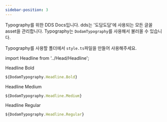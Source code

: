 ```yaml
---
sidebar-position: 3
---
```


Typography를 위한 DDS Docs입니다. dds는 '도담도담'에 사용되는 모든 글꼴 asset을 관리합니다. Typography는 `DodamTypography`를 사용해서 불러올 수 있습니다.

Typography를 사용할 폴더에서 `style.ts`파일을 만들어 사용해주세요.

import Headline from '../Head/Headline';

<Headline type="Headline" size="Bold">Headline Bold</Headline>

```ts Headline"style.ts"
${DodamTypography.Headline.Bold}
```

<Headline type="Headline" size="Medium">Headline Medium</Headline>

```ts Headline"style.ts"
${DodamTypography.Headline.Medium}
```

<Headline type="Headline" size="Regular">Headline Regular</Headline>

```ts Headline"style.ts"
${DodamTypography.Headline.Regular}
```
